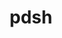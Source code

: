 ---
title: "pdsh"
layout: cache
categories: [package, develop]
meta: {"compilers": ["gcc@11.4.0", "gcc@13.2.0", "intel-oneapi-compilers@2025.1.0", "intel-oneapi-compilers@2025.2.1"], "num_specs": 40, "num_specs_by_stack": {"e4s": 1, "e4s-neoverse-v2": 15, "e4s-oneapi": 21, "radiuss": 1, "root": 40, "tutorial": 3}, "oss": ["ubuntu22.04", "ubuntu24.04"], "platforms": ["linux"], "stacks": ["e4s", "e4s-neoverse-v2", "e4s-oneapi", "radiuss", "root", "tutorial"], "targets": ["neoverse_v2", "x86_64_v3"], "versions": ["2.31"]}
spec_details: [{"compiler": "intel-oneapi-compilers@2025.1.0", "hash": "2frm3dh5z7j6awzmszhwv2w3eqvmf6lv", "os": "ubuntu22.04", "platform": "linux", "size": "-", "stacks": ["e4s-oneapi", "root"], "target": "x86_64_v3", "variants": ["build_system=autotools", "+ssh", "+static_modules"], "versions": ["2.31"]}, {"compiler": "intel-oneapi-compilers@2025.1.0", "hash": "2u3xmsah4u4znfjd6cdhbeuqfcsocfpg", "os": "ubuntu22.04", "platform": "linux", "size": "-", "stacks": ["e4s-oneapi", "root"], "target": "x86_64_v3", "variants": ["build_system=autotools", "+ssh", "+static_modules"], "versions": ["2.31"]}, {"compiler": "intel-oneapi-compilers@2025.1.0", "hash": "2wddplou6yxwy2xfugpe5wzryrxnz2av", "os": "ubuntu22.04", "platform": "linux", "size": "-", "stacks": ["e4s-oneapi", "root"], "target": "x86_64_v3", "variants": ["build_system=autotools", "+ssh", "+static_modules"], "versions": ["2.31"]}, {"compiler": "gcc@11.4.0", "hash": "3dzm5xwvelzxjjxx63up2xskfgaduo2p", "os": "ubuntu22.04", "platform": "linux", "size": "-", "stacks": ["e4s", "root", "tutorial"], "target": "x86_64_v3", "variants": ["build_system=autotools", "+ssh", "+static_modules"], "versions": ["2.31"]}, {"compiler": "gcc@11.4.0", "hash": "46utdaxjmj6ek4phtbfbax7xyyuupvkc", "os": "ubuntu22.04", "platform": "linux", "size": "-", "stacks": ["e4s-neoverse-v2", "root"], "target": "neoverse_v2", "variants": ["build_system=autotools", "+ssh", "+static_modules"], "versions": ["2.31"]}, {"compiler": "intel-oneapi-compilers@2025.2.1", "hash": "5obpxskdjq7iaa47kyxnqymggpdj6api", "os": "ubuntu24.04", "platform": "linux", "size": "-", "stacks": ["e4s-oneapi", "root"], "target": "x86_64_v3", "variants": ["build_system=autotools", "+ssh", "+static_modules"], "versions": ["2.31"]}, {"compiler": "gcc@11.4.0", "hash": "7ispxjadys72yi3eh4fwmktj4hlstpmq", "os": "ubuntu22.04", "platform": "linux", "size": "-", "stacks": ["e4s-neoverse-v2", "root"], "target": "neoverse_v2", "variants": ["build_system=autotools", "+ssh", "+static_modules"], "versions": ["2.31"]}, {"compiler": "intel-oneapi-compilers@2025.1.0", "hash": "7k7xrn2mmjxj4platahm5quej4ebja6r", "os": "ubuntu22.04", "platform": "linux", "size": "-", "stacks": ["e4s-oneapi", "root"], "target": "x86_64_v3", "variants": ["build_system=autotools", "+ssh", "+static_modules"], "versions": ["2.31"]}, {"compiler": "gcc@11.4.0", "hash": "7uxk5ukee5li6fvlo6wetws3ajy563xs", "os": "ubuntu22.04", "platform": "linux", "size": "-", "stacks": ["e4s-neoverse-v2", "root"], "target": "neoverse_v2", "variants": ["build_system=autotools", "+ssh", "+static_modules"], "versions": ["2.31"]}, {"compiler": "gcc@11.4.0", "hash": "ahvrv4sapyp3acuijecucabsgv37qyak", "os": "ubuntu22.04", "platform": "linux", "size": "-", "stacks": ["e4s-neoverse-v2", "root"], "target": "neoverse_v2", "variants": ["build_system=autotools", "+ssh", "+static_modules"], "versions": ["2.31"]}, {"compiler": "intel-oneapi-compilers@2025.1.0", "hash": "apvwz2o2sqbxn5sjanf3dgcgwhfqmgem", "os": "ubuntu22.04", "platform": "linux", "size": "-", "stacks": ["e4s-oneapi", "root"], "target": "x86_64_v3", "variants": ["build_system=autotools", "+ssh", "+static_modules"], "versions": ["2.31"]}, {"compiler": "intel-oneapi-compilers@2025.1.0", "hash": "bvopdwkxfv2zojvfepz3eddj5ymerkec", "os": "ubuntu22.04", "platform": "linux", "size": "-", "stacks": ["e4s-oneapi", "root"], "target": "x86_64_v3", "variants": ["build_system=autotools", "+ssh", "+static_modules"], "versions": ["2.31"]}, {"compiler": "intel-oneapi-compilers@2025.1.0", "hash": "d5p6rjvakahj57nqjchdmxxtyuzemv6y", "os": "ubuntu22.04", "platform": "linux", "size": "-", "stacks": ["e4s-oneapi", "root"], "target": "x86_64_v3", "variants": ["build_system=autotools", "+ssh", "+static_modules"], "versions": ["2.31"]}, {"compiler": "gcc@11.4.0", "hash": "dyyn7fzontgyayhj77yhdf5ldtwxyolm", "os": "ubuntu22.04", "platform": "linux", "size": "-", "stacks": ["e4s-neoverse-v2", "root"], "target": "neoverse_v2", "variants": ["build_system=autotools", "+ssh", "+static_modules"], "versions": ["2.31"]}, {"compiler": "gcc@11.4.0", "hash": "egmesfip4nqktwrbf47kbwfr52qcx275", "os": "ubuntu22.04", "platform": "linux", "size": "-", "stacks": ["e4s-neoverse-v2", "root"], "target": "neoverse_v2", "variants": ["build_system=autotools", "+ssh", "+static_modules"], "versions": ["2.31"]}, {"compiler": "gcc@11.4.0", "hash": "fdpdgwy5lzwhs3qzvcazn44f2yrc735s", "os": "ubuntu22.04", "platform": "linux", "size": "-", "stacks": ["e4s-neoverse-v2", "root"], "target": "neoverse_v2", "variants": ["build_system=autotools", "+ssh", "+static_modules"], "versions": ["2.31"]}, {"compiler": "intel-oneapi-compilers@2025.1.0", "hash": "gb5enf2d7lejis2hds73bm56fwdc42xz", "os": "ubuntu22.04", "platform": "linux", "size": "-", "stacks": ["e4s-oneapi", "root"], "target": "x86_64_v3", "variants": ["build_system=autotools", "+ssh", "+static_modules"], "versions": ["2.31"]}, {"compiler": "gcc@11.4.0", "hash": "getk3k3uoehpvnnhqo2gn5u5sm4pe5u2", "os": "ubuntu22.04", "platform": "linux", "size": "-", "stacks": ["e4s-neoverse-v2", "root"], "target": "neoverse_v2", "variants": ["build_system=autotools", "+ssh", "+static_modules"], "versions": ["2.31"]}, {"compiler": "intel-oneapi-compilers@2025.1.0", "hash": "gqbvlc6w63xn7iuwii3hzbwh6jme6zkg", "os": "ubuntu22.04", "platform": "linux", "size": "-", "stacks": ["e4s-oneapi", "root"], "target": "x86_64_v3", "variants": ["build_system=autotools", "+ssh", "+static_modules"], "versions": ["2.31"]}, {"compiler": "gcc@11.4.0", "hash": "hbmyxih7ymlf4vackxcwlbvsgobcttti", "os": "ubuntu22.04", "platform": "linux", "size": "-", "stacks": ["root", "tutorial"], "target": "x86_64_v3", "variants": ["build_system=autotools", "+ssh", "+static_modules"], "versions": ["2.31"]}, {"compiler": "gcc@11.4.0", "hash": "hr44ynlkfxzhoezb4f3k2kyxlh65idv7", "os": "ubuntu22.04", "platform": "linux", "size": "-", "stacks": ["e4s-neoverse-v2", "root"], "target": "neoverse_v2", "variants": ["build_system=autotools", "+ssh", "+static_modules"], "versions": ["2.31"]}, {"compiler": "intel-oneapi-compilers@2025.1.0", "hash": "ijys56b7i7ae7pwg2vzua6uabnw4ibnb", "os": "ubuntu22.04", "platform": "linux", "size": "-", "stacks": ["e4s-oneapi", "root"], "target": "x86_64_v3", "variants": ["build_system=autotools", "+ssh", "+static_modules"], "versions": ["2.31"]}, {"compiler": "gcc@11.4.0", "hash": "jvdutkj3mtu63ig5xdw7gmaxtawmqz3x", "os": "ubuntu22.04", "platform": "linux", "size": "-", "stacks": ["e4s-neoverse-v2", "root"], "target": "neoverse_v2", "variants": ["build_system=autotools", "+ssh", "+static_modules"], "versions": ["2.31"]}, {"compiler": "intel-oneapi-compilers@2025.1.0", "hash": "kmizxvl3iwvgkr7cmdmi7eczdepipbbd", "os": "ubuntu22.04", "platform": "linux", "size": "-", "stacks": ["e4s-oneapi", "root"], "target": "x86_64_v3", "variants": ["build_system=autotools", "+ssh", "+static_modules"], "versions": ["2.31"]}, {"compiler": "gcc@11.4.0", "hash": "lhbss6wk6hstldweb3mmujqkygmkcznp", "os": "ubuntu22.04", "platform": "linux", "size": "-", "stacks": ["root", "tutorial"], "target": "x86_64_v3", "variants": ["build_system=autotools", "+ssh", "+static_modules"], "versions": ["2.31"]}, {"compiler": "intel-oneapi-compilers@2025.1.0", "hash": "mg7eaaxywj4fp2jb3vza63ujmgt7w5xd", "os": "ubuntu22.04", "platform": "linux", "size": "-", "stacks": ["e4s-oneapi", "root"], "target": "x86_64_v3", "variants": ["build_system=autotools", "+ssh", "+static_modules"], "versions": ["2.31"]}, {"compiler": "gcc@11.4.0", "hash": "mhjeuilxhjzuxv3wyifekluxopjqzgvo", "os": "ubuntu22.04", "platform": "linux", "size": "-", "stacks": ["e4s-neoverse-v2", "root"], "target": "neoverse_v2", "variants": ["build_system=autotools", "+ssh", "+static_modules"], "versions": ["2.31"]}, {"compiler": "gcc@11.4.0", "hash": "mzv33coy7pygv4y2h6yebsadvkwuzumb", "os": "ubuntu22.04", "platform": "linux", "size": "-", "stacks": ["e4s-neoverse-v2", "root"], "target": "neoverse_v2", "variants": ["build_system=autotools", "+ssh", "+static_modules"], "versions": ["2.31"]}, {"compiler": "intel-oneapi-compilers@2025.1.0", "hash": "ojiedim3ingsibmbmpr5ed2vn25u3mmb", "os": "ubuntu22.04", "platform": "linux", "size": "-", "stacks": ["e4s-oneapi", "root"], "target": "x86_64_v3", "variants": ["build_system=autotools", "+ssh", "+static_modules"], "versions": ["2.31"]}, {"compiler": "intel-oneapi-compilers@2025.1.0", "hash": "ozgcdoaznpjg5zbn3qdlb4znw4iyiw2z", "os": "ubuntu22.04", "platform": "linux", "size": "-", "stacks": ["e4s-oneapi", "root"], "target": "x86_64_v3", "variants": ["build_system=autotools", "+ssh", "+static_modules"], "versions": ["2.31"]}, {"compiler": "gcc@11.4.0", "hash": "tdlpjo7zgs3fwfbggd4u2lj2kqfp2wqy", "os": "ubuntu22.04", "platform": "linux", "size": "-", "stacks": ["e4s-neoverse-v2", "root"], "target": "neoverse_v2", "variants": ["build_system=autotools", "+ssh", "+static_modules"], "versions": ["2.31"]}, {"compiler": "gcc@11.4.0", "hash": "tnrq2xu75qjwefvgojnphg43ro5577on", "os": "ubuntu22.04", "platform": "linux", "size": "-", "stacks": ["e4s-neoverse-v2", "root"], "target": "neoverse_v2", "variants": ["build_system=autotools", "+ssh", "+static_modules"], "versions": ["2.31"]}, {"compiler": "gcc@11.4.0", "hash": "u76joyogtahbcmyrag3ga4qprm2azin2", "os": "ubuntu22.04", "platform": "linux", "size": "-", "stacks": ["e4s-neoverse-v2", "root"], "target": "neoverse_v2", "variants": ["build_system=autotools", "+ssh", "+static_modules"], "versions": ["2.31"]}, {"compiler": "intel-oneapi-compilers@2025.1.0", "hash": "uwzkjbdlnhhkrspnzey27foxppjwvbpy", "os": "ubuntu22.04", "platform": "linux", "size": "-", "stacks": ["e4s-oneapi", "root"], "target": "x86_64_v3", "variants": ["build_system=autotools", "+ssh", "+static_modules"], "versions": ["2.31"]}, {"compiler": "intel-oneapi-compilers@2025.1.0", "hash": "va24sn5n7qcx6u56qgihz3y7lz5iuc2u", "os": "ubuntu22.04", "platform": "linux", "size": "-", "stacks": ["e4s-oneapi", "root"], "target": "x86_64_v3", "variants": ["build_system=autotools", "+ssh", "+static_modules"], "versions": ["2.31"]}, {"compiler": "gcc@13.2.0", "hash": "vzlqe2w27bptidybwxmupizwnwmzay6f", "os": "ubuntu24.04", "platform": "linux", "size": "-", "stacks": ["radiuss", "root"], "target": "x86_64_v3", "variants": ["build_system=autotools", "+ssh", "+static_modules"], "versions": ["2.31"]}, {"compiler": "intel-oneapi-compilers@2025.1.0", "hash": "vzvrq7kyxfadhkqr2zygc33sqdemtzb7", "os": "ubuntu22.04", "platform": "linux", "size": "-", "stacks": ["e4s-oneapi", "root"], "target": "x86_64_v3", "variants": ["build_system=autotools", "+ssh", "+static_modules"], "versions": ["2.31"]}, {"compiler": "intel-oneapi-compilers@2025.1.0", "hash": "whveoayxw2nbdntji6o3prxq2fhv5lbk", "os": "ubuntu22.04", "platform": "linux", "size": "-", "stacks": ["e4s-oneapi", "root"], "target": "x86_64_v3", "variants": ["build_system=autotools", "+ssh", "+static_modules"], "versions": ["2.31"]}, {"compiler": "intel-oneapi-compilers@2025.1.0", "hash": "wkwkul5qiklnksrnolufy7u3bvzb46yk", "os": "ubuntu22.04", "platform": "linux", "size": "-", "stacks": ["e4s-oneapi", "root"], "target": "x86_64_v3", "variants": ["build_system=autotools", "+ssh", "+static_modules"], "versions": ["2.31"]}, {"compiler": "intel-oneapi-compilers@2025.1.0", "hash": "xjfivrt444u42ayuzojgnwbo7y3wd34j", "os": "ubuntu22.04", "platform": "linux", "size": "-", "stacks": ["e4s-oneapi", "root"], "target": "x86_64_v3", "variants": ["build_system=autotools", "+ssh", "+static_modules"], "versions": ["2.31"]}]
---